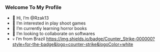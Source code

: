 ### Welcome To My Profile

- 👋 Hi, I’m @Rzak13
- 👀 I’m interested in play shoot games
- 🌱 I’m currently learning horror books
- 💞️ I’m looking to collaborate on softwares
- 💀 I’m from Brazil
https://img.shields.io/badge/Counter_Strike-000000?style=for-the-badge&logo=counter-strike&logoColor=white
<!---
Rzak13/Rzak13 is a ✨ special ✨ repository because its `README.md` (this file) appears on your GitHub profile.
You can click the Preview link to take a look at your changes.
--->
